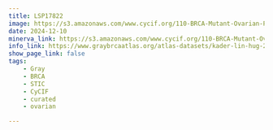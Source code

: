 ```yaml
---
title: LSP17822
image: https://s3.amazonaws.com/www.cycif.org/110-BRCA-Mutant-Ovarian-Precursors/LSP17822/LSP17822.png
date: 2024-12-10
minerva_link: https://s3.amazonaws.com/www.cycif.org/110-BRCA-Mutant-Ovarian-Precursors/LSP17822/index.html
info_link: https://www.graybrcaatlas.org/atlas-datasets/kader-lin-hug-2024/
show_page_link: false
tags:
    - Gray
    - BRCA
    - STIC
    - CyCIF
    - curated
    - ovarian

---
```

